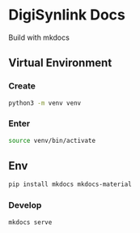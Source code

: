 # DigiSynlink Docs 

Build with mkdocs

## Virtual Environment

### Create 

```bash
python3 -m venv venv
```
### Enter

```bash
source venv/bin/activate
```

## Env

```bash
pip install mkdocs mkdocs-material
```


### Develop 

```bash
mkdocs serve
```

